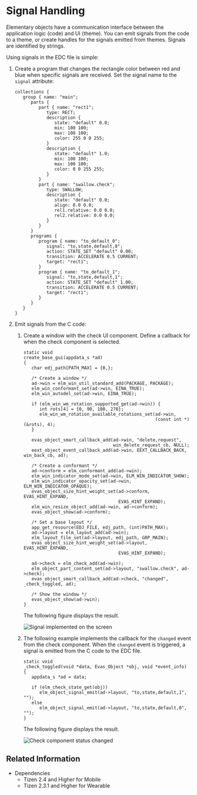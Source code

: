 # Signal Handling

Elementary objects have a communication interface between the application logic (code) and UI (theme). You can emit signals from the code to a theme, or create handles for the signals emitted from themes. Signals are identified by strings.

Using signals in the EDC file is simple:

1. Create a program that changes the rectangle color between red and blue when specific signals are received. Set the signal name to the `signal` attribute:

   ```
   collections {
      group { name: "main";
         parts {
            part { name: "rect1";
               type: RECT;
               description {
                  state: "default" 0.0;
                  min: 100 100;
                  max: 100 100;
                  color: 255 0 0 255;
               }
               description {
                  state: "default" 1.0;
                  min: 100 100;
                  max: 100 100;
                  color: 0 0 255 255;
               }
            }
            part { name: "swallow.check";
               type: SWALLOW;
               description {
                  state: "default" 0.0;
                  align: 0.0 0.0;
                  rel1.relative: 0.0 0.0;
                  rel2.relative: 0.0 0.0;
               }
            }
         }
         programs {
            program { name: "to_default_0";
               signal: "to,state,default,0";
               action: STATE_SET "default" 0.00;
               transition: ACCELERATE 0.5 CURRENT;
               target: "rect1";
            }
            program { name: "to_default_1";
               signal: "to,state,default,1";
               action: STATE_SET "default" 1.00;
               transition: ACCELERATE 0.5 CURRENT;
               target: "rect1";
            }
         }
      }
   }
   ```

2. Emit signals from the C code:

   1. Create a window with the check UI component. Define a callback for when the check component is selected.

      ```
      static void
      create_base_gui(appdata_s *ad)
      {
         char edj_path[PATH_MAX] = {0,};

         /* Create a window */
         ad->win = elm_win_util_standard_add(PACKAGE, PACKAGE);
         elm_win_conformant_set(ad->win, EINA_TRUE);
         elm_win_autodel_set(ad->win, EINA_TRUE);

         if (elm_win_wm_rotation_supported_get(ad->win)) {
            int rots[4] = {0, 90, 180, 270};
            elm_win_wm_rotation_available_rotations_set(ad->win,
                                                        (const int *)(&rots), 4);
         }

         evas_object_smart_callback_add(ad->win, "delete,request",
                                        win_delete_request_cb, NULL);
         eext_object_event_callback_add(ad->win, EEXT_CALLBACK_BACK, win_back_cb, ad);

         /* Create a conformant */
         ad->conform = elm_conformant_add(ad->win);
         elm_win_indicator_mode_set(ad->win, ELM_WIN_INDICATOR_SHOW);
         elm_win_indicator_opacity_set(ad->win, ELM_WIN_INDICATOR_OPAQUE);
         evas_object_size_hint_weight_set(ad->conform, EVAS_HINT_EXPAND,
                                          EVAS_HINT_EXPAND);
         elm_win_resize_object_add(ad->win, ad->conform);
         evas_object_show(ad->conform);

         /* Set a base layout */
         app_get_resource(EDJ_FILE, edj_path, (int)PATH_MAX);
         ad->layout = elm_layout_add(ad->win);
         elm_layout_file_set(ad->layout, edj_path, GRP_MAIN);
         evas_object_size_hint_weight_set(ad->layout, EVAS_HINT_EXPAND,
                                          EVAS_HINT_EXPAND);

         ad->check = elm_check_add(ad->win);
         elm_object_part_content_set(ad->layout, "swallow.check", ad->check);
         evas_object_smart_callback_add(ad->check, "changed", _check_toggled, ad);

         /* Show the window */
         evas_object_show(ad->win);
      }
      ```

      The following figure displays the result.

      ![Signal implemented on the screen](./media/edje_signal1.png)

   2. The following example implements the callback for the `changed` event from the check component. When the `changed`  event is triggered, a signal is emitted from the C code to the EDC file.

      ```
      static void
      _check_toggled(void *data, Evas_Object *obj, void *event_info)
      {
         appdata_s *ad = data;

         if (elm_check_state_get(obj))
            elm_object_signal_emit(ad->layout, "to,state,default,1", "");
         else
            elm_object_signal_emit(ad->layout, "to,state,default,0", "");
      }
      ```

      The following figure displays the result.

      ![Check component status changed](./media/edje_signal2.png)

## Related Information
- Dependencies      
  - Tizen 2.4 and Higher for Mobile
  - Tizen 2.3.1 and Higher for Wearable
